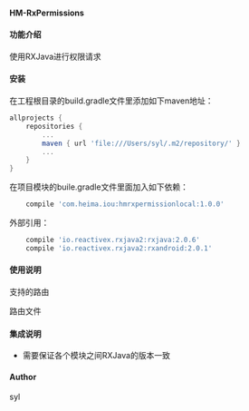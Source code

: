 #### HM-RxPermissions


#### 功能介绍

使用RXJava进行权限请求

#### 安装

在工程根目录的build.gradle文件里添加如下maven地址：

```gradle
allprojects {
    repositories {
        ...
        maven { url 'file:///Users/syl/.m2/repository/' }
        ...
    }
}
```

在项目模块的buile.gradle文件里面加入如下依赖：

```gradle
    compile 'com.heima.iou:hmrxpermissionlocal:1.0.0'
```

外部引用：

```gradle
    compile 'io.reactivex.rxjava2:rxjava:2.0.6'
    compile 'io.reactivex.rxjava2:rxandroid:2.0.1'
```

#### 使用说明

支持的路由

路由文件


#### 集成说明

- 需要保证各个模块之间RXJava的版本一致

#### Author

syl
